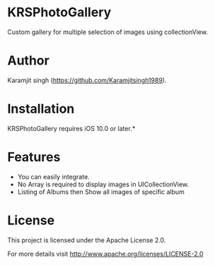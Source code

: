 # KRSPhotoGallery
Custom gallery for multiple selection of images using collectionView.

# Author
Karamjit singh (https://github.com/Karamjitsingh1989).


# Installation
KRSPhotoGallery requires iOS 10.0 or later.*

# Features
* You can easily integrate.
* No Array is required to display images in UICollectionView.
* Listing of Albums then Show all images of specific album

# License
This project is licensed under the Apache License 2.0.

For more details visit http://www.apache.org/licenses/LICENSE-2.0
